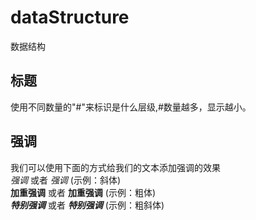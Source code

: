 # dataStructure
数据结构
## 标题
使用不同数量的"#"来标识是什么层级,#数量越多，显示越小。
## 强调
我们可以使用下面的方式给我们的文本添加强调的效果
</br>
*强调* 或者 _强调_  (示例：斜体)</br>
**加重强调** 或者 __加重强调__ (示例：粗体)</br>
***特别强调*** 或者 ___特别强调___ (示例：粗斜体)</br>

